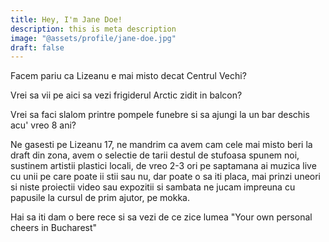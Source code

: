 ```yaml
---
title: Hey, I'm Jane Doe!
description: this is meta description
image: "@assets/profile/jane-doe.jpg"
draft: false
---
```


Facem pariu ca Lizeanu e mai misto decat Centrul Vechi?

Vrei sa vii pe aici sa vezi frigiderul Arctic zidit in balcon?

Vrei sa faci slalom printre pompele funebre si sa ajungi la un bar deschis acu' vreo 8 ani?

Ne gasesti pe Lizeanu 17, ne mandrim ca avem cam cele mai misto beri la draft din zona, avem o selectie de tarii destul de stufoasa spunem noi, sustinem artistii plastici locali, de vreo 2-3 ori pe saptamana ai muzica live cu unii pe care poate ii stii sau nu, dar poate o sa iti placa, mai prinzi uneori si niste proiectii video sau expozitii si sambata ne jucam impreuna cu papusile la cursul de prim ajutor, pe mokka.

Hai sa iti dam o bere rece si sa vezi  de ce zice lumea "Your own personal cheers in Bucharest"
